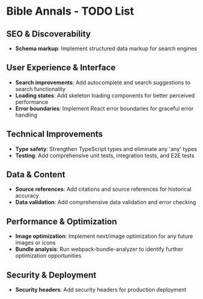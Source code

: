 # Bible Annals - TODO List

## SEO & Discoverability
- **Schema markup**: Implement structured data markup for search engines

## User Experience & Interface
- **Search improvements**: Add autocomplete and search suggestions to search functionality
- **Loading states**: Add skeleton loading components for better perceived performance
- **Error boundaries**: Implement React error boundaries for graceful error handling

## Technical Improvements
- **Type safety**: Strengthen TypeScript types and eliminate any 'any' types
- **Testing**: Add comprehensive unit tests, integration tests, and E2E tests

## Data & Content
- **Source references**: Add citations and source references for historical accuracy
- **Data validation**: Add comprehensive data validation and error checking

## Performance & Optimization
- **Image optimization**: Implement next/image optimization for any future images or icons
- **Bundle analysis**: Run webpack-bundle-analyzer to identify further optimization opportunities

## Security & Deployment
- **Security headers**: Add security headers for production deployment